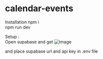# calendar-events


Installation 
npm i <br>
npm run dev

Setup :<br>
Open supabase and get 
![image](https://github.com/user-attachments/assets/aca9c90e-b42e-4e1e-88be-dd97c1f5ea94)


and place  supabase url and api key in .env file


